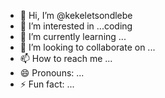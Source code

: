 - 👋 Hi, I’m @kekeletsondlebe
- 👀 I’m interested in ...coding
- 🌱 I’m currently learning ...
- 💞️ I’m looking to collaborate on ...
- 📫 How to reach me ...
- 😄 Pronouns: ...
- ⚡ Fun fact: ...

<!---
kekeletsondlebe/kekeletsondlebe is a ✨ special ✨ repository because its `README.md` (this file) appears on your GitHub profile.
You can click the Preview link to take a look at your changes.
--->
